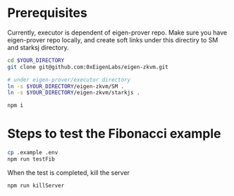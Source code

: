 # Prerequisites

Currently, executor is dependent of eigen-prover repo. Make sure you have eigen-prover repo locally,
and create soft links under this directiry to SM and starksj directory.
```bash
cd $YOUR_DIRECTORY
git clone git@github.com:0xEigenLabs/eigen-zkvm.git

# under eigen-prover/executor directory
ln -s $YOUR_DIRECTORY/eigen-zkvm/SM .
ln -s $YOUR_DIRECTORY/eigen-zkvm/starkjs .

npm i
```


# Steps to test the Fibonacci example

```bash
cp .example .env
npm run testFib
```

When the test is completed, kill the server

```bash
npm run killServer
```
